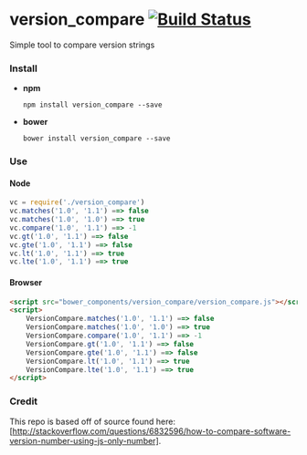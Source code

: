 # version_compare [![Build Status](https://travis-ci.org/gabe0x02/version_compare.svg?branch=master)](https://travis-ci.org/gabe0x02/version_compare)

Simple tool to compare version strings

### Install
- **npm**
   ```
   npm install version_compare --save
   ```
- **bower**
   ```
   bower install version_compare --save
   ```

### Use
#### Node
```javascript
vc = require('./version_compare')
vc.matches('1.0', '1.1') ==> false
vc.matches('1.0', '1.0') ==> true
vc.compare('1.0', '1.1') ==> -1
vc.gt('1.0', '1.1') ==> false
vc.gte('1.0', '1.1') ==> false
vc.lt('1.0', '1.1') ==> true
vc.lte('1.0', '1.1') ==> true
```

#### Browser
```html
<script src="bower_components/version_compare/version_compare.js"></script>
<script>
    VersionCompare.matches('1.0', '1.1') ==> false
    VersionCompare.matches('1.0', '1.0') ==> true
    VersionCompare.compare('1.0', '1.1') ==> -1
    VersionCompare.gt('1.0', '1.1') ==> false
    VersionCompare.gte('1.0', '1.1') ==> false
    VersionCompare.lt('1.0', '1.1') ==> true
    VersionCompare.lte('1.0', '1.1') ==> true
</script>
```

### Credit
This repo is based off of source found here: [http://stackoverflow.com/questions/6832596/how-to-compare-software-version-number-using-js-only-number].

